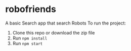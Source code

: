 # robofriends
A basic Search app that search Robots
To run the project:

1. Clone this repo or download the zip file
2. Run `npm install`
3. Run `npm start`
